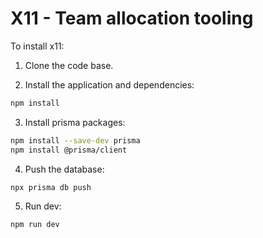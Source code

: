 # X11 - Team allocation tooling

To install x11:

1. Clone the code base.

2. Install the application and dependencies:

```sh
npm install
```

3. Install prisma packages:

```sh
npm install --save-dev prisma
npm install @prisma/client
```

4. Push the database:

```sh
npx prisma db push
```

5.  Run dev:

```sh
npm run dev
```
